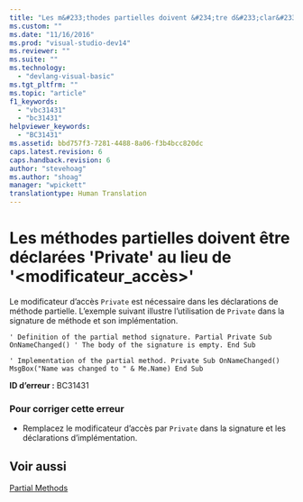 ```yaml
---
title: "Les m&#233;thodes partielles doivent &#234;tre d&#233;clar&#233;es &#39;Private&#39; au lieu de &#39;&lt;modificateur_acc&#232;s&gt;&#39; | Microsoft Docs"
ms.custom: ""
ms.date: "11/16/2016"
ms.prod: "visual-studio-dev14"
ms.reviewer: ""
ms.suite: ""
ms.technology: 
  - "devlang-visual-basic"
ms.tgt_pltfrm: ""
ms.topic: "article"
f1_keywords: 
  - "vbc31431"
  - "bc31431"
helpviewer_keywords: 
  - "BC31431"
ms.assetid: bbd757f3-7281-4488-8a06-f3b4bcc820dc
caps.latest.revision: 6
caps.handback.revision: 6
author: "stevehoag"
ms.author: "shoag"
manager: "wpickett"
translationtype: Human Translation
---
```

# Les m&#233;thodes partielles doivent &#234;tre d&#233;clar&#233;es &#39;Private&#39; au lieu de &#39;&lt;modificateur_acc&#232;s&gt;&#39;
Le modificateur d’accès `Private` est nécessaire dans les déclarations de méthode partielle. L’exemple suivant illustre l’utilisation de `Private` dans la signature de méthode et son implémentation.  
  
```vb#  
' Definition of the partial method signature. Partial Private Sub OnNameChanged() ' The body of the signature is empty. End Sub  
```  
  
```vb#  
' Implementation of the partial method. Private Sub OnNameChanged() MsgBox("Name was changed to " & Me.Name) End Sub  
```  
  
 **ID d’erreur :** BC31431  
  
### Pour corriger cette erreur  
  
-   Remplacez le modificateur d’accès par `Private` dans la signature et les déclarations d’implémentation.  
  
## Voir aussi  
 [Partial Methods](../../visual-basic/programming-guide/language-features/procedures/partial-methods.md)
